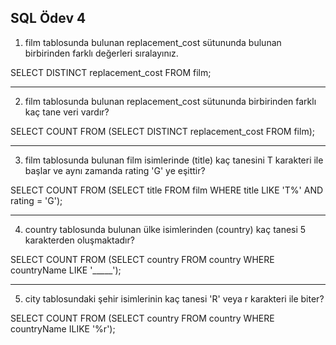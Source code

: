 SQL Ödev 4
----------


1) film tablosunda bulunan replacement_cost sütununda bulunan birbirinden farklı değerleri sıralayınız.

SELECT DISTINCT replacement_cost FROM film;

-------------------------------------------------------------------------------------------------------------------------------------------------------------------------------------------------------

2) film tablosunda bulunan replacement_cost sütununda birbirinden farklı kaç tane veri vardır?

SELECT COUNT FROM (SELECT DISTINCT replacement_cost FROM film);

-------------------------------------------------------------------------------------------------------------------------------------------------------------------------------------------------------

3) film tablosunda bulunan film isimlerinde (title) kaç tanesini T karakteri ile başlar ve aynı zamanda rating 'G' ye eşittir?

SELECT COUNT FROM (SELECT title FROM film WHERE title LIKE 'T%' AND rating = 'G');

-------------------------------------------------------------------------------------------------------------------------------------------------------------------------------------------------------

4) country tablosunda bulunan ülke isimlerinden (country) kaç tanesi 5 karakterden oluşmaktadır?

SELECT COUNT FROM (SELECT country FROM country WHERE countryName LIKE '_____');

-------------------------------------------------------------------------------------------------------------------------------------------------------------------------------------------------------

5) city tablosundaki şehir isimlerinin kaç tanesi 'R' veya r karakteri ile biter?

SELECT COUNT FROM (SELECT country FROM country WHERE countryName ILIKE '%r');
